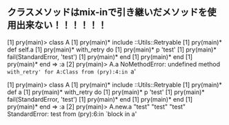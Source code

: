 ## クラスメソッドはmix-inで引き継いだメソッドを使用出来ない！！！！！！
[1] pry(main)> class A
[1] pry(main)*   include ::Utils::Retryable
[1] pry(main)*   def self.a
[1] pry(main)*     with_retry do
[1] pry(main)*       p 'test'
[1] pry(main)*       fail(StandardError, 'test')
[1] pry(main)*     end
[1] pry(main)*   end
[1] pry(main)* end
=> :a
[2] pry(main)> A.a
NoMethodError: undefined method `with_retry' for A:Class
from (pry):4:in `a'

[1] pry(main)> class A
[1] pry(main)*   include ::Utils::Retryable
[1] pry(main)*   def a
[1] pry(main)*     with_retry do
[1] pry(main)*       p 'test'
[1] pry(main)*       fail(StandardError, 'test')
[1] pry(main)*     end
[1] pry(main)*   end
[1] pry(main)* end
=> :a
[2] pry(main)> A.new.a
"test"
"test"
"test"
StandardError: test
from (pry):6:in `block in a'
